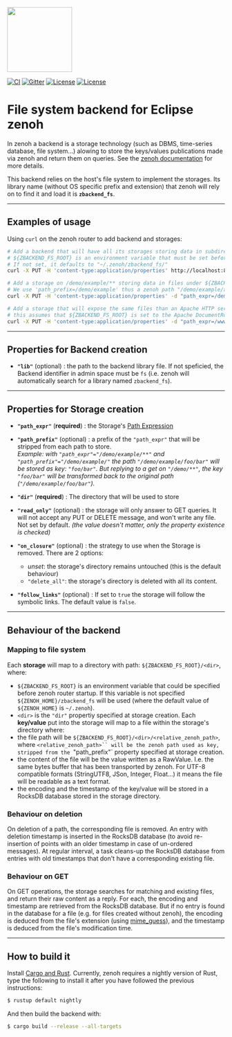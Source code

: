 <img src="http://zenoh.io/img/zenoh-dragon-small.png" width="150">

[![CI](https://github.com/eclipse-zenoh/zenoh-backend-filesystem/workflows/CI/badge.svg)](https://github.com/eclipse-zenoh/zenoh-backend-filesystem/actions?query=workflow%3A%22CI%22)
[![Gitter](https://badges.gitter.im/atolab/zenoh.svg)](https://gitter.im/atolab/zenoh?utm_source=badge&utm_medium=badge&utm_campaign=pr-badge)
[![License](https://img.shields.io/badge/License-EPL%202.0-blue)](https://choosealicense.com/licenses/epl-2.0/)
[![License](https://img.shields.io/badge/License-Apache%202.0-blue.svg)](https://opensource.org/licenses/Apache-2.0)

# File system backend for Eclipse zenoh

In zenoh a backend is a storage technology (such as DBMS, time-series database, file system...) alowing to store the
keys/values publications made via zenoh and return them on queries.
See the [zenoh documentation](http://zenoh.io/docs/manual/backends/) for more details.

This backend relies on the host's file system to implement the storages.
Its library name (without OS specific prefix and extension) that zenoh will rely on to find it and load it is **`zbackend_fs`**.

-------------------------------
## **Examples of usage**

Using `curl` on the zenoh router to add backend and storages:
```bash
# Add a backend that will have all its storages storing data in subdirectories of ${ZBACKEND_FS_ROOT} directory.
# ${ZBACKEND_FS_ROOT} is an environment variable that must be set before starting the zenoh router.
# If not set, it defaults to "~/.zenoh/zbackend_fs/"
curl -X PUT -H 'content-type:application/properties' http://localhost:8000/@/router/local/plugin/storages/backend/fs

# Add a storage on /demo/example/** storing data in files under ${ZBACKEND_FS_ROOT}/test/ directory
# We use 'path_prefix=/demo/example' thus a zenoh path "/demo/example/a/b" will be stored as "${ZBACKEND_FS_ROOT}/test/a/b"
curl -X PUT -H 'content-type:application/properties' -d "path_expr=/demo/example/**;path_prefix=/demo/example;dir=test" http://localhost:8000/@/router/local/plugin/storages/backend/fs/storage/example

# Add a storage that will expose the same files than an Apache HTTP server, in read-only mode
# this assumes that ${ZBACKEND_FS_ROOT} is set to the Apache DocumentRoot (e.g. "/usr/web")
curl -X PUT -H 'content-type:application/properties' -d "path_expr=/www.test.org/**;path_prefix=/www.test.org;dir=test.org;read_only" http://localhost:8000/@/router/local/plugin/storages/backend/fs/storage/test.org
```

-------------------------------
## **Properties for Backend creation**

- **`"lib"`** (optional) : the path to the backend library file. If not speficied, the Backend identifier in admin space must be `fs` (i.e. zenoh will automatically search for a library named `zbackend_fs`).

-------------------------------
## **Properties for Storage creation**

- **`"path_expr"`** (**required**) : the Storage's [Path Expression](../abstractions#path-expression)

- **`"path_prefix"`** (optional) : a prefix of the `"path_expr"` that will be stripped from each path to store.  
  _Example: with `"path_expr"="/demo/example/**"` and `"path_prefix"="/demo/example/"` the path `"/demo/example/foo/bar"` will be stored as key: `"foo/bar"`. But replying to a get on `"/demo/**"`, the key `"foo/bar"` will be transformed back to the original path (`"/demo/example/foo/bar"`)._

- **`"dir"`** (**required**) : The directory that will be used to store

- **`"read_only"`** (optional) : the storage will only answer to GET queries. It will not accept any PUT or DELETE message, and won't write any file. Not set by default. *(the value doesn't matter, only the property existence is checked)*

- **`"on_closure"`** (optional) : the strategy to use when the Storage is removed. There are 2 options:
  - *unset*: the storage's directory remains untouched (this is the default behaviour)
  - `"delete_all"`: the storage's directory is deleted with all its content.

- **`"follow_links"`** (optional) : If set to `true` the storage will follow the symbolic links. The default value is `false`.

-------------------------------
## **Behaviour of the backend**

### Mapping to file system
Each **storage** will map to a directory with path: `${ZBACKEND_FS_ROOT}/<dir>`, where:
  * `${ZBACKEND_FS_ROOT}` is an environment variable that could be specified before zenoh router startup.
     If this variable is not specified `${ZENOH_HOME}/zbackend_fs` will be used
     (where the default value of `${ZENOH_HOME}` is `~/.zenoh`).
  * `<dir>` is the `"dir"` propertiy specified at storage creation.
Each **key/value** put into the storage will map to a file within the storage's directory where:
  * the file path will be `${ZBACKEND_FS_ROOT}/<dir>/<relative_zenoh_path>`, where `<relative_zenoh_path>``
    will be the zenoh path used as key, stripped from the `"path_prefix"` property specified at storage creation.
  * the content of the file will be the value written as a RawValue. I.e. the same bytes buffer that has been
    transported by zenoh. For UTF-8 compatible formats (StringUTF8, JSon, Integer, Float...) it means the file
    will be readable as a text format.
 * the encoding and the timestamp of the key/value will be stored in a RocksDB database stored in the storage directory.

### Behaviour on deletion
On deletion of a path, the corresponding file is removed. An entry with deletion timestamp is inserted in the
RocksDB database (to avoid re-insertion of points with an older timestamp in case of un-ordered messages).
At regular interval, a task cleans-up the RocksDB database from entries with old timestamps that don't have a
corresponding existing file.

### Behaviour on GET
On GET operations, the storage searches for matching and existing files, and return their raw content as a reply.
For each, the encoding and timestamp are retrieved from the RocksDB database. But if no entry is found in the
database for a file (e.g. for files created without zenoh), the encoding is deduced from the file's extension
(using [mime_guess](https://crates.io/crates/mime_guess)), and the timestamp is deduced from the file's
modification time.


-------------------------------
## How to build it

Install [Cargo and Rust](https://doc.rust-lang.org/cargo/getting-started/installation.html). Currently, zenoh requires a nightly version of Rust, type the following to install it after you have followed the previous instructions:

```bash
$ rustup default nightly
```

And then build the backend with:

```bash
$ cargo build --release --all-targets
```
